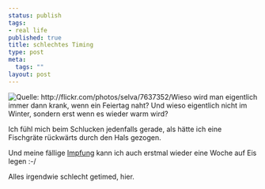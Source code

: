 ```yaml
--- 
status: publish
tags: 
- real life
published: true
title: schlechtes Timing
type: post
meta: 
  tags: ""
layout: post
---
```

<img src="http://photos6.flickr.com/7637352_78d9d02e5d_t.jpg" alt="Quelle: http://flickr.com/photos/selva/7637352/" class="alignleft border" />Wieso wird man eigentlich immer dann krank, wenn ein Feiertag naht? Und wieso eigentlich nicht im Winter, sondern erst wenn es wieder warm wird?

Ich fühl mich beim Schlucken jedenfalls gerade, als hätte ich eine Fischgräte rückwärts durch den Hals gezogen.

Und meine fällige <a href="http://de.wikipedia.org/wiki/Meningokokken">Impfung</a> kann ich auch erstmal wieder eine Woche auf Eis legen :-/

Alles irgendwie schlecht getimed, hier.
